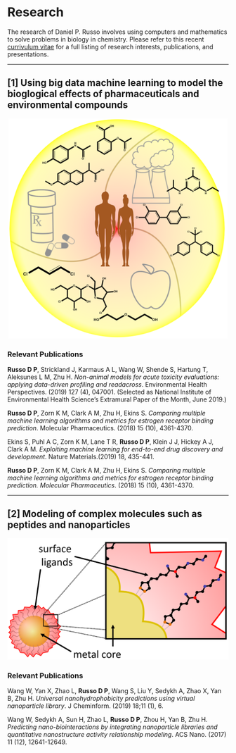<!--
.. title: Research
.. slug: research
.. date: 2019-09-09 13:11:57 UTC-04:00
.. tags:
.. category:
.. link:
.. description:
.. type: text
.. hidetitle: True
-->

# Research

The research of Daniel P. Russo involves using computers and mathematics to solve problems in biology in chemistry.  Please refer to this recent [currivulum vitae](../../cv/Daniel_P_Russo_CV.pdf) for a full listing of research interests, publications, and presentations.  

____

## [1] Using big data machine learning to model the bioglogical effects of pharmaceuticals and environmental compounds
<center>
<img src="/images/exposure.png" width="500" height="500"/>
</center>

### Relevant Publications

__Russo D P__, Strickland J, Karmaus A L, Wang W, Shende S, Hartung T, Aleksunes L M, Zhu H. _Non-animal models for acute toxicity evaluations: applying data-driven profiling and readacross_. Environmental Health Perspectives. (2019) 127 (4), 047001. (Selected as National Institute of Environmental Health Science’s Extramural Paper of the Month, June
2019.)

__Russo D P__, Zorn K M, Clark A M, Zhu H, Ekins S. _Comparing multiple machine learning algorithms and metrics for estrogen receptor binding prediction_. Molecular Pharmaceutics. (2018) 15 (10), 4361-4370.

Ekins S, Puhl A C, Zorn K M, Lane T R, __Russo D P__, Klein J J, Hickey A J, Clark A M. _Exploiting machine learning for end-to-end drug discovery and development_. Nature Materials.(2019) 18, 435-441.
 
__Russo D P__, Zorn K M, Clark A M, Zhu H, Ekins S. _Comparing multiple machine learning algorithms and metrics for estrogen receptor binding prediction. Molecular Pharmaceutics_. (2018) 15 (10), 4361-4370.

____

## [2] Modeling of complex molecules such as peptides and nanoparticles 
<center>
<img src="/images/nanoparticle.png" width=600/>
</center>

### Relevant Publications

Wang W, Yan X, Zhao L, __Russo D P__, Wang S, Liu Y, Sedykh A, Zhao X, Yan B, Zhu H. _Universal nanohydrophobicity predictions using virtual nanoparticle library_. J Cheminform.
(2019) 18;11 (1), 6.

Wang W, Sedykh A, Sun H, Zhao L, __Russo D P__, Zhou H, Yan B, Zhu H. _Predicting nano-biointeractions by integrating nanoparticle libraries and quantitative nanostructure activity relationship modeling_. ACS Nano. (2017) 11 (12), 12641-12649.